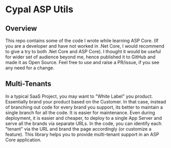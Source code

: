 # Cypal ASP Utils

## Overview

This repo contains some of the code I wrote while learning ASP Core. (If you are a developer and have not worked in .Net Core, I would recommend to give a try to both .Net Core and ASP Core). I thought it would be useful for wider set of audience beyond me, hence published it to GitHub and made it as Open Source. Feel free to use and raise a PR/issue, if you see any need for a change.

## Multi-Tenants

In a typical SaaS Project, you may want to "White Label" you product. Essentially brand your product based on the Customer. In that case, instead of branching out code for every brand you support, its better to maintain a single branch for all the code. It is easier for maintenance. Even during deployment, it is easier and cheaper, to deploy to a single App Server and serve all the brands via separate URLs. In the code, you can identify each "tenant" via the URL and brand the page accordingly (or customize a feature). This library helps you to provide multi-tenant support in an ASP Core application.


